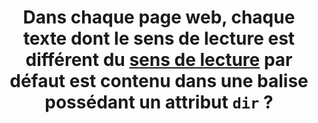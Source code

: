 ---
title: Dans chaque page web, chaque texte dont le sens de lecture est différent du [sens de lecture](#sens-de-lecture) par défaut est contenu dans une balise possédant un attribut `dir` ?
---